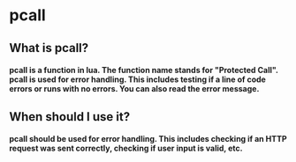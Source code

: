 # pcall
## What is pcall?
#### pcall is a function in lua. The function name stands for "Protected Call". pcall is used for error handling. This includes testing if a line of code errors or runs with no errors. You can also read the error message.

## When should I use it?
#### pcall should be used for error handling. This includes checking if an HTTP request was sent correctly, checking if user input is valid, etc.
